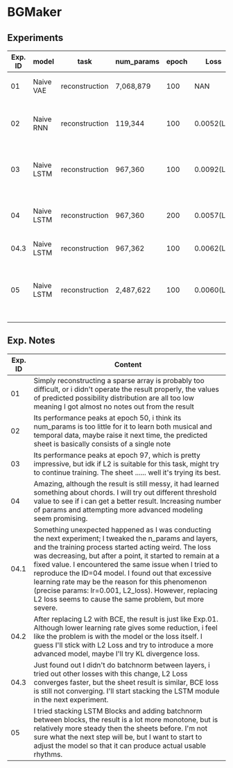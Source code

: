 # BGMaker

## Experiments
|  Exp. ID  |  model  |  task  |  num_params  |  epoch  |  Loss  |  Description  |
|  ----  |  ----  |  ----  |  ----  |  ----  |  ----  |  ----  |
|  01  |  Naive VAE  |  reconstruction  |  7,068,879  |  100  |  NAN  |  Five DoubleConv for both encoder and decoder  |
|  02  |  Naive RNN  |  reconstruction  |  119,344  |  100  |  0.0052(L2)  |  Five RNN for both encoder and decoder, hidden_size = 64, L2 Loss  |
|  03  |  Naive LSTM  |  reconstruction  |  967,360  |  100  |  0.0092(L2)  |  Five LSTM for both encoder and decoder, hidden_size=128, L2_Loss  |
|  04  |  Naive LSTM  |  reconstruction  |  967,360  |  200  |  0.0057(L2)  |  Five LSTM for both encoder and decoder, hidden_size=128, L2 Loss  |
|  04.3  |  Naive LSTM  |  reconstruction  |  967,362  |  100  |  0.0062(L2)  |  Same as Exp04, added batchnorm  |
|  05  |  Naive LSTM  |  reconstruction  |  2,487,622  |  100  |  0.0060(L2)  |  2 LSTM block for both encoder and decoder (3 layers), hidden_size=[128, 256], L2 Loss  |

## Exp. Notes
|  Exp. ID  |  Content  |
|  ----  |  ----  |
|  01  |  Simply reconstructing a sparse array is probably too difficult, or i didn't operate the result properly, the values of predicted possibility distribution are all too low meaning I got almost no notes out from the result  |
|  02  |  Its performance peaks at epoch 50, i think its num_params is too little for it to learn both musical and temporal data, maybe raise it next time, the predicted sheet is basically consists of a single note  |
|  03  |  Its performance peaks at epoch 97, which is pretty impressive, but idk if L2 is suitable for this task, might try to continue training. The sheet ...... well it's trying its best.  |
|  04  |  Amazing, although the result is still messy, it had learned something about chords. I will try out different threshold value to see if i can get a better result. Increasing number of params and attempting more advanced modeling seem promising.  |
|  04.1  |  Something unexpected happened as I was conducting the next experiment; I tweaked the n_params and layers, and the training process started acting weird. The loss was decreasing, but after a point, it started to remain at a fixed value. I encountered the same issue when I tried to reproduce the ID=04 model. I found out that excessive learning rate may be the reason for this phenomenon (precise params: lr=0.001, L2_loss). However, replacing L2 loss seems to cause the same problem, but more severe.  |
|  04.2  |  After replacing L2 with BCE, the result is just like Exp.01. Although lower learning rate gives some reduction, i feel like the problem is with the model or the loss itself. I guess I'll stick with L2 Loss and try to introduce a more advanced model, maybe I'll try KL divergence loss.  |
|  04.3  |  Just found out I didn't do batchnorm between layers, i tried out other losses with this change, L2 Loss converges faster, but the sheet result is similar, BCE loss is still not converging. I'll start stacking the LSTM module in the next experiment.  |
|  05  |  I tried stacking LSTM Blocks and adding batchnorm between blocks, the result is a lot more monotone, but is relatively more steady then the sheets before. I'm not sure what the next step will be, but I want to start to adjust the model so that it can produce actual usable rhythms.  |
